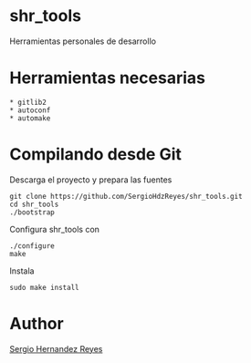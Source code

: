 # shr_tools
Herramientas personales de desarrollo

# Herramientas necesarias
	* gitlib2
	* autoconf
	* automake

# Compilando desde Git

Descarga el proyecto y prepara las fuentes

	git clone https://github.com/SergioHdzReyes/shr_tools.git
	cd shr_tools
	./bootstrap

Configura shr_tools con

	./configure
	make

Instala

	sudo make install

# Author

[Sergio Hernandez Reyes](https://twitter.com/Sergio90290)